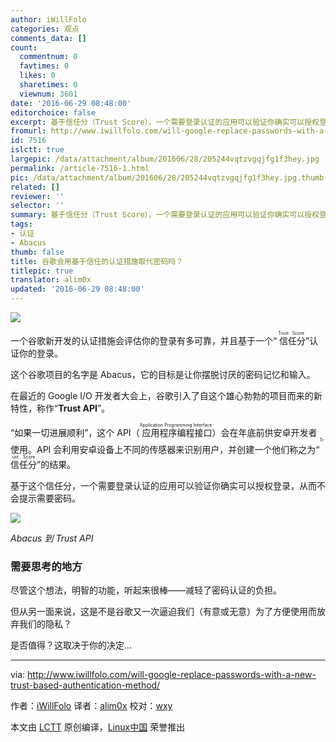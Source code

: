 ```yaml
---
author: iWillFolo
categories: 观点
comments_data: []
count:
  commentnum: 0
  favtimes: 0
  likes: 0
  sharetimes: 0
  viewnum: 3601
date: '2016-06-29 08:48:00'
editorchoice: false
excerpt: 基于信任分（Trust Score），一个需要登录认证的应用可以验证你确实可以授权登录，从而不会提示需要密码。
fromurl: http://www.iwillfolo.com/will-google-replace-passwords-with-a-new-trust-based-authentication-method/
id: 7516
islctt: true
largepic: /data/attachment/album/201606/28/205244vqtzvgqjfg1f3hey.jpg
permalink: /article-7516-1.html
pic: /data/attachment/album/201606/28/205244vqtzvgqjfg1f3hey.jpg.thumb.jpg
related: []
reviewer: ''
selector: ''
summary: 基于信任分（Trust Score），一个需要登录认证的应用可以验证你确实可以授权登录，从而不会提示需要密码。
tags:
- 认证
- Abacus
thumb: false
title: 谷歌会用基于信任的认证措施取代密码吗？
titlepic: true
translator: alim0x
updated: '2016-06-29 08:48:00'
---
```


![](/data/attachment/album/201606/28/205244vqtzvgqjfg1f3hey.jpg)


一个谷歌新开发的认证措施会评估你的登录有多可靠，并且基于一个“<ruby> 信任分 <rp>  （ </rp> <rt>  Trust Score </rt> <rp>  ） </rp></ruby>”认证你的登录。


这个谷歌项目的名字是 Abacus，它的目标是让你摆脱讨厌的密码记忆和输入。


在最近的 Google I/O 开发者大会上，谷歌引入了自这个雄心勃勃的项目而来的新特性，称作“**Trust API**”。


“如果一切进展顺利”，这个 API（<ruby> 应用程序编程接口 <rp>  （ </rp> <rt>  Application Programming Interface </rt> <rp>  ） </rp></ruby>）会在年底前供安卓开发者使用。API 会利用安卓设备上不同的传感器来识别用户，并创建一个他们称之为“<ruby> 信任分 <rp>  （ </rp> <rt>  Trust Score </rt> <rp>  ） </rp></ruby>”的结果。


基于这个信任分，一个需要登录认证的应用可以验证你确实可以授权登录，从而不会提示需要密码。


![](/data/attachment/album/201606/28/205245n311j5w9jafw91w5.jpg)


*Abacus 到 Trust API*


### 需要思考的地方


尽管这个想法，明智的功能，听起来很棒——减轻了密码认证的负担。


但从另一面来说，这是不是谷歌又一次逼迫我们（有意或无意）为了方便使用而放弃我们的隐私？


是否值得？这取决于你的决定...




---


via: <http://www.iwillfolo.com/will-google-replace-passwords-with-a-new-trust-based-authentication-method/>


作者：[iWillFolo](http://www.iwillfolo.com/) 译者：[alim0x](https://github.com/alim0x) 校对：[wxy](https://github.com/wxy)


本文由 [LCTT](https://github.com/LCTT/TranslateProject) 原创编译，[Linux中国](https://linux.cn/) 荣誉推出